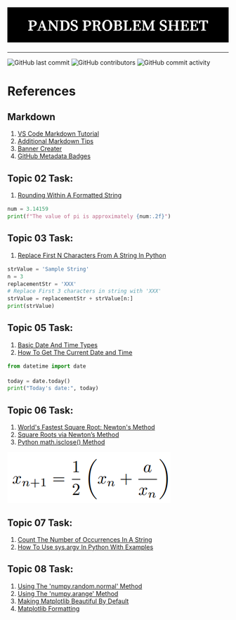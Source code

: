 ![Banner Image](./markdown-image-files/PANDS_PROBLEM_SHEET.png)
---
---
![GitHub last commit](https://img.shields.io/github/last-commit/damienfarrell/pands-problem-sheet)
![GitHub contributors](https://img.shields.io/github/contributors/damienfarrell/pands-problem-sheet)
![GitHub commit activity](https://img.shields.io/github/commit-activity/w/damienfarrell/pands-problem-sheet)

# References
## Markdown 
1. [VS Code Markdown Tutorial](https://www.youtube.com/watch?v=Hgucu1ch3mo)
2. [Additional Markdown Tips](https://www.youtube.com/watch?v=a8CwpGARAsQ)
3. [Banner Creater](https://banner.godori.dev/)
4. [GitHub Metadata Badges](https://shields.io/)

## Topic 02 Task:
1. [Rounding Within A Formatted String](https://vlegalwaymayo.atu.ie/mod/forum/discuss.php?d=49560)

``` python
num = 3.14159
print(f"The value of pi is approximately {num:.2f}")
```

## Topic 03 Task:
1. [Replace First N Characters From A String In Python](https://thispointer.com/replace-first-n-characters-from-a-string-in-python/)


```python
strValue = 'Sample String'
n = 3
replacementStr = 'XXX'
# Replace First 3 characters in string with 'XXX'
strValue = replacementStr + strValue[n:]
print(strValue)
```

## Topic 05 Task:
1. [Basic Date And Time Types](https://docs.python.org/3/library/datetime.html)
2. [How To Get The Current Date and Time](https://www.programiz.com/python-programming/datetime/current-datetime)

``` python
from datetime import date

today = date.today()
print("Today's date:", today)
```

## Topic 06 Task:
1. [World's Fastest Square Root: Newton's Method](https://www.youtube.com/watch?v=FpOEx6zFf1o)
2. [Square Roots via Newton’s Method](https://math.mit.edu/~stevenj/18.335/newton-sqrt.pdf)
3. [Python math.isclose() Method](https://www.w3schools.com/python/ref_math_isclose.asp)

![Newton's Method](./markdown-image-files/Newton's%20Method.PNG)

## Topic 07 Task:
1. [Count The Number of Occurrences In A String](https://stackoverflow.com/questions/1155617/count-the-number-of-occurrences-of-a-character-in-a-string)
2. [How To Use sys.argv In Python With Examples](https://www.knowledgehut.com/blog/programming/sys-argv-python-examples)

## Topic 08 Task:
1. [Using The 'numpy.random.normal' Method](https://numpy.org/doc/stable/reference/random/generated/numpy.random.normal.html)
2. [Using The 'numpy.arange' Method](https://numpy.org/doc/stable/reference/generated/numpy.arange.html)
3. [Making Matplotlib Beautiful By Default](https://towardsdatascience.com/making-matplotlib-beautiful-by-default-d0d41e3534fd)
4. [Matplotlib Formatting](https://www.w3schools.com/python/matplotlib_pyplot.asp)